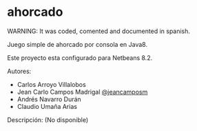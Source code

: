 # ahorcado 
WARNING: It was coded, comented and documented in spanish.

Juego simple de ahorcado por consola en Java8.

Este proyecto esta configurado para Netbeans 8.2.
 
Autores:
* Carlos Arroyo Villalobos
* Jean Carlo Campos Madrigal [@jeancamposm](https://github.com/jeancamposm)
* Andrés Navarro Durán
* Claudio Umaña Arias

Descripción:
(No disponible)
